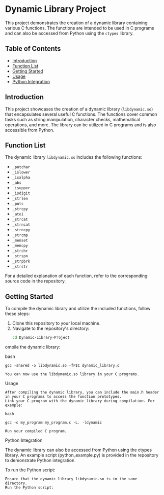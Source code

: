 # Dynamic Library Project

This project demonstrates the creation of a dynamic library containing various C functions. The functions are intended to be used in C programs and can also be accessed from Python using the `ctypes` library.

## Table of Contents

- [Introduction](#introduction)
- [Function List](#function-list)
- [Getting Started](#getting-started)
- [Usage](#usage)
- [Python Integration](#python-integration)

## Introduction

This project showcases the creation of a dynamic library (`libdynamic.so`) that encapsulates several useful C functions. The functions cover common tasks such as string manipulation, character checks, mathematical operations, and more. The library can be utilized in C programs and is also accessible from Python.

## Function List

The dynamic library `libdynamic.so` includes the following functions:

- `_putchar`
- `_islower`
- `_isalpha`
- `_abs`
- `_isupper`
- `_isdigit`
- `_strlen`
- `_puts`
- `_strcpy`
- `_atoi`
- `_strcat`
- `_strncat`
- `_strncpy`
- `_strcmp`
- `_memset`
- `_memcpy`
- `_strchr`
- `_strspn`
- `_strpbrk`
- `_strstr`

For a detailed explanation of each function, refer to the corresponding source code in the repository.

## Getting Started

To compile the dynamic library and utilize the included functions, follow these steps:

1. Clone this repository to your local machine.
2. Navigate to the repository's directory:
   ```bash
   cd Dynamic-Library-Project
ompile the dynamic library:

bash

    gcc -shared -o libdynamic.so -fPIC dynamic_library.c

    You can now use the libdynamic.so library in your C programs.

Usage

    After compiling the dynamic library, you can include the main.h header in your C programs to access the function prototypes.
    Link your C program with the dynamic library during compilation. For example:

    bash

    gcc -o my_program my_program.c -L. -ldynamic

    Run your compiled C program.

Python Integration

The dynamic library can also be accessed from Python using the ctypes library. An example script (python_example.py) is provided in the repository to demonstrate Python integration.

To run the Python script:

    Ensure that the dynamic library libdynamic.so is in the same directory.
    Run the Python script:
